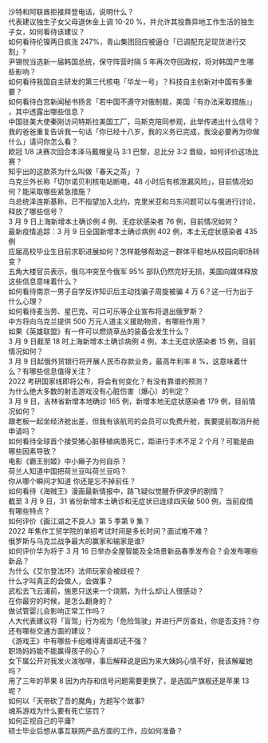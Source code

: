 沙特和阿联酋拒接拜登电话，说明什么？  
代表建议独生子女父母退休金上调 10-20 %，并允许其投靠异地工作生活的独生子女，如何看待该建议？  
如何看待伦镍两日疯涨 247%，青山集团回应被逼仓「已调配充足现货进行交割」?  
尹锡悦当选新一届韩国总统，保守阵营时隔 5 年再次夺回政权，将对韩国产生哪些影响？  
如何看待我国自主研发的第三代核电「华龙一号」？科技自主创新对中国有多重要？  
如何看待白宫新闻秘书扬言「若中国不遵守对俄制裁，美国『有办法采取措施』」 ，其中透露出哪些信息？  
中国驻美大使秦刚访问特斯拉美国工厂，马斯克陪同参观，此举传递出什么信号？  
我的爸爸重复告诉我一句话「你已经十八岁，我的义务已完成，我没必要再为你做什么」请问你怎么看？  
欧冠 1/8 决赛次回合本泽马戴帽皇马 3:1 巴黎，总比分 3:2 晋级，如何评价这场比赛？  
知乎出的这款茶为什么叫做「春天之茶」？  
乌克兰外长称「切尔诺贝利核电站断电，48 小时后有核泄漏风险」，目前情况如何？能采取哪些紧急措施？  
乌总统泽连斯基称，已不指望加入北约，克里米亚和乌东问题可以与俄进行讨论，释放了哪些信号？  
3 月 9 日上海新增本土确诊例 4 例、无症状感染者 76 例，目前情况如何？  
最新疫情追踪：3 月 9 日全国新增本土确诊病例 402 例，本土无症状感染者 435 例  
应届高校毕业生目前求职进展如何？怎样能够帮助这一群体平稳地从校园向职场转变？  
五角大楼官员表示，俄乌冲突至今俄军 95% 部队仍然完好无损，美国向媒体释放这些信息意味着什么？  
如何看待南京一男子自学反诈知识后主动找骗子周旋被骗 4 万 6？这一行为出于什么心理？  
如何看待麦当劳、星巴克、可口可乐等企业宣布将退出俄罗斯？  
中方将向乌克兰提供 500 万元人道主义援助物资，有哪些作用？  
如果《英雄联盟》有一件可以燃烧草丛的装备会发生什么？  
3 月 9 日截至 18 时上海新增本土确诊病例 4 例，本土无症状感染者 15 例，目前情况如何？  
3 月 9 日起俄外贸银行将开展人民币存款业务，最高年利率 8 %，这意味着什么？有哪些信息值得关注？  
2022 考研国家线即将公布，将会有何变化？有没有靠谱的预测？  
为什么绝大多数的射击游戏没有心脏伤害（爆心）的判定？  
3 月 9 日，吉林省新增本地确诊 165 例，新增本地无症状感染者 179 例，目前情况如何？  
跟老板一起坐经济舱出差，但我有该航司的会员可以免费升舱，我要提前取消升舱申请吗？  
如何看待全球首个接受猪心脏移植病患死亡，距进行手术不足 2 个月？可能是由哪些因素导致？  
电影《霸王别姬》中小癞子为何自杀？  
荷兰人知道中国把荷兰豆叫荷兰豆吗？  
你从哪个瞬间才知道    你还是忘不掉前任？  
如何看待《海贼王》漫画最新情报中，路飞疑似觉醒乔伊波伊的剧情？  
截至 3 月 9 日，31 省份新增本土确诊和无症状已连续四天破 500 例，当前疫情有哪些特点？  
如何评价《画江湖之不良人》第 5 季第 9  集？  
2022 年焦作工贸学院的单招考试时间是多长时间？面试难不难？  
俄罗斯与乌克兰战争最大的赢家和输家是谁?  
如何评价华为将于 3 月 16 日举办全屋智能及全场景新品春季发布会？会发布哪些新品？  
为什么《艾尔登法环》法师玩家会被歧视？  
什么才叫真正的会做人，会做事？  
武松去飞云浦前，施恩只送来一个烧鹅，为什么却让人很感动？  
在你最穷的时候，是怎么翻身的？  
做试管婴儿会影响正常工作吗？  
人大代表建议将「盲驾」行为视为「危险驾驶」并进行严厉查处，你是否支持？你还有哪些交通方面的建议？  
《游戏王》中有哪些卡组难得离谱却还不强？  
职场妈妈能不能赢得孩子的心？  
女下属公开对我发火泼咖啡，事后解释说是因为来大姨妈心情不好，我该解雇她吗？  
用了三年的苹果 8 因为内存和信号问题需要更换了，是选国产旗舰还是苹果 13 呢？  
如何以「天帝砍了吾的魔角」为题写个故事?  
魂系游戏为什么要有死亡惩罚？  
如何正视自己的平庸?  
硕士毕业后想从事互联网产品方面的工作，应如何准备？  
